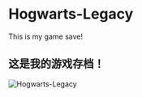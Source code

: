 # Hogwarts-Legacy
This is my game save!
## 这是我的游戏存档！
<img src="https://i.postimg.cc/VvCSvgG8/69.jpg" alt="Hogwarts-Legacy">
